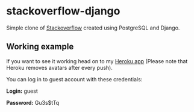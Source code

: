# stackoverflow-django
Simple clone of [Stackoverflow](http://stackoverflow.com) created using PostgreSQL and Django.

## Working example
If you want to see it working head on to my [Heroku app](http://stackoverflow-django.herokuapp.com) (Please note that Heroku removes avatars after every push).

You can log in to guest account with these credentials:

**Login:** guest

**Password:** Gu3s$tTq
